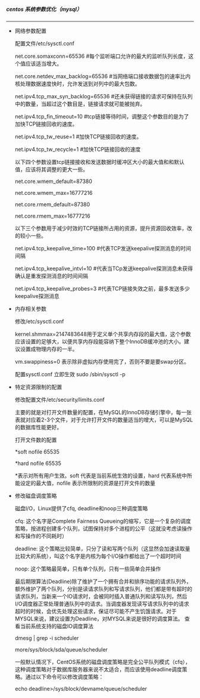 ##### centos  系统参数优化（mysql）

------



- 网络参数配置

  配置文件/etc/sysctl.conf

  net.core.somaxconn=65536 #每个监听端口允许的最大的监听队列长度，这个值应该适当增大。

  net.core.netdev_max_backlog=65536 #当网络端口接收数据包的速率比内核处理数据速度快时，允许发送到对列中的最大包数。

  net.ipv4.tcp_max_syn_backlog=65536 #还未获得链接的请求可保持在队列中的数量，当超过这个数目是，链接请求就可能被抛弃。

  net.ipv4.tcp_fin_timeout=10 #tcp链接等待时间，调整这个参数目的是为了加快TCP链接回收的速度。

  net.ipv4.tcp_tw_reuse=1 #加快TCP链接回收的速度。

  net.ipv4.tcp_tw_recycle=1 #加快TCP链接回收的速度

  以下四个参数设置tcp链接接收和发送数据时缓冲区大小的最大值和和默认值，应该将其调整的更大一些。

  net.core.wmem_default=87380

  net.core.wmem_max=16777216

  net.core.rmem_default=87380

  net.core.rmem_max=16777216

  以下三个参数用于减少时效的TCP链接所占用的资源，提升资源回收效率，改的较小一些。

  net.ipv4.tcp_keepalive_time=100 #代表TCP发送keepalive探测消息的时间间隔

  net.ipv4.tcp_keepalive_intvl=10 #代表当TCp发送keepalive探测消息未获得确认是重发探测消息的时间间隔

  net.ipv4.tcp_keepalive_probes=3 #代表TCP链接失效之前，最多发送多少keepalive探测消息

- 内存相关参数

  修改/etc/sysctl.conf

  kernel.shmmax=2147483648用于定义单个共享内存段的最大值，这个参数应该设置的足够大，以便共享内存段能容纳下整个InnoDB缓冲池的大小。建议设置成物理内存的一半。

  vm.swappiness=0 表示除非虚拟内存使用完了，否则不要是要swap分区。

  配置sysctl.conf 立即生效  sudo /sbin/sysctl -p 

- 特定资源限制的配置

  修改配置文件/etc/security/limits.conf

  主要的就是对打开文件数量的配置，在MySQL的InnoDB存储引擎中，每一张表就对应着2-3个文件，对于允许打开文件的数量适当的增大，可以是MySQL的数据库性能更好。

  打开文件数的配置

  *soft nofile 65535

  *hard nofile 65535

  *表示对所有用户生效。soft 代表是当前系统生效的设置，hard 代表系统中所能设定的最大值，nofile 表示所限制的资源是打开文件的数量

- 修改磁盘调度策略

  磁盘I/O，Linux提供了cfq, deadline和noop三种调度策略

  cfq: 这个名字是Complete Fairness Queueing的缩写，它是一个复杂的调度策略，按进程创建多个队列，试图保持对多个进程的公平（这就没考虑读操作和写操作的不同耗时）

  deadline: 这个策略比较简单，只分了读和写两个队列（这显然会加速读取量比较大的系统），叫这个名字是内核为每个I/O操作都给出了一个超时时间

  noop: 这个策略最简单，只有单个队列，只有一些简单合并操作

  最后期限算法(Deadline)除了维护了一个拥有合并和排序功能的请求队列外，额外维护了两个队列，分别是读请求队列和写请求队列，他们都是带有超时的请求队列，当新来一个IO请求时，会被同时插入普通队列和读写队列，然后I/O调度器正常处理普通队列中的请求。当调度器发现读写请求队列中的请求超时的时候，会优先处理这些请求，保证尽可能不产生饥饿请求。对于MYSQL来说，建议设置为Deadline，对MYSQL来说是很好的调度算法。
  查看当前系统支持的磁盘IO调度算法

  dmesg | grep -i scheduler

  more/sys/block/sda/queue/scheduler

  一般默认情况下，CentOS系统的磁盘调度策略是完全公平队列模式（cfq），这种调度策略对于数据库服务器来说不太适合，而应该使用deadline调度策略。通过以下命令可以修改调度策略：

  echo deadline>/sys/block/devname/queue/scheduler









 













